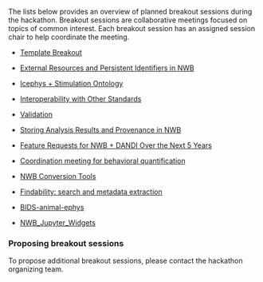 The lists below provides an overview of planned breakout sessions during the hackathon. Breakout sessions are collaborative meetings
focused on topics of common interest. Each breakout session has an assigned session chair to help coordinate the meeting.

* [Template Breakout](projects/template_breakout)

* [External Resources and Persistent Identifiers in NWB](projects/uri_breakout)
* [Icephys + Stimulation Ontology](projects/icephys_breakout)
* [Interoperability with Other Standards](projects/interoperability_breakout)
* [Validation](projects/validation_breakout)
* [Storing Analysis Results and Provenance in NWB](projects/analysis_results_breakout)
* [Feature Requests for NWB + DANDI Over the Next 5 Years](projects/feature_requests_breakout)
* [Coordination meeting for behavioral quantification](projects/behavioral_quantification_breakout)
* [NWB Conversion Tools](projects/nwb_conversion_tools)
* [Findability: search and metadata extraction](projects/findability_breakout)
* [BIDS-animal-ephys](projects/BIDS-animal-ephys_breakout)
* [NWB_Jupyter_Widgets](/projects/nwb_jupyter_widgets_breakout)


### Proposing breakout sessions

To propose additional breakout sessions, please contact the hackathon organizing team.


